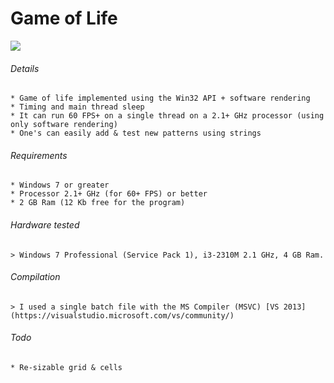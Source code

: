 # Game of Life

![](https://github.com/dreamycreat/game_of_life/blob/main/demo.gif)

###### Details
	* Game of life implemented using the Win32 API + software rendering
	* Timing and main thread sleep
	* It can run 60 FPS+ on a single thread on a 2.1+ GHz processor (using only software rendering)
	* One's can easily add & test new patterns using strings

###### Requirements
	* Windows 7 or greater
	* Processor 2.1+ GHz (for 60+ FPS) or better
	* 2 GB Ram (12 Kb free for the program)

###### Hardware tested
	> Windows 7 Professional (Service Pack 1), i3-2310M 2.1 GHz, 4 GB Ram.

###### Compilation
	> I used a single batch file with the MS Compiler (MSVC) [VS 2013](https://visualstudio.microsoft.com/vs/community/)

###### Todo
	* Re-sizable grid & cells
